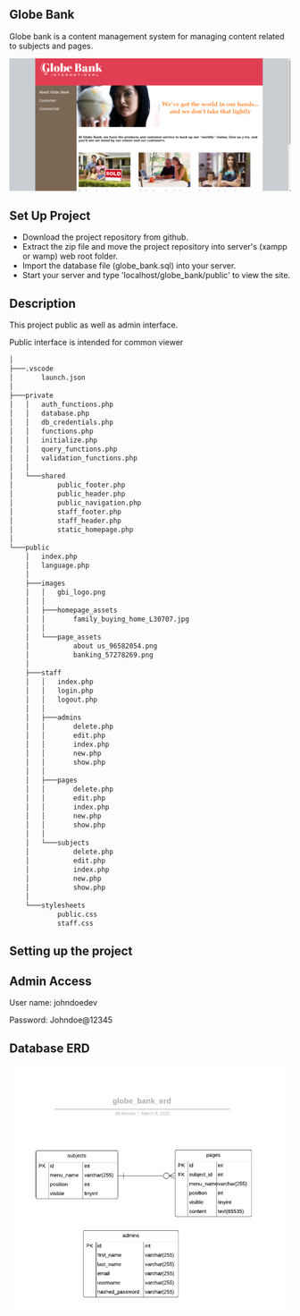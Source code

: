 ## Globe Bank

Globe bank is a content management system for managing content
related to subjects and pages.

![Globe Bank](public/images/docs/ss_globe_bank.png)

## Set Up Project

- Download the project repository from github.
- Extract the zip file and move the project repository into server's (xampp or wamp) web root folder.
- Import the database file (globe_bank.sql) into your server.
- Start your server and type 'localhost/globe_bank/public' to view the site.

## Description

This project public as well as admin interface.

Public interface is intended for common viewer

```
│
├───.vscode
│       launch.json
│
├───private
│   │   auth_functions.php
│   │   database.php
│   │   db_credentials.php
│   │   functions.php
│   │   initialize.php
│   │   query_functions.php
│   │   validation_functions.php
│   │
│   └───shared
│           public_footer.php
│           public_header.php
│           public_navigation.php
│           staff_footer.php
│           staff_header.php
│           static_homepage.php
│
└───public
    │   index.php
    │   language.php
    │
    ├───images
    │   │   gbi_logo.png
    │   │
    │   ├───homepage_assets
    │   │       family_buying_home_L30707.jpg
    │   │
    │   └───page_assets
    │           about us_96582054.png
    │           banking_57278269.png
    │
    ├───staff
    │   │   index.php
    │   │   login.php
    │   │   logout.php
    │   │
    │   ├───admins
    │   │       delete.php
    │   │       edit.php
    │   │       index.php
    │   │       new.php
    │   │       show.php
    │   │
    │   ├───pages
    │   │       delete.php
    │   │       edit.php
    │   │       index.php
    │   │       new.php
    │   │       show.php
    │   │
    │   └───subjects
    │           delete.php
    │           edit.php
    │           index.php
    │           new.php
    │           show.php
    │
    └───stylesheets
            public.css
            staff.css
```

## Setting up the project

## Admin Access

User name: johndoedev

Password: Johndoe@12345

## Database ERD

![Globe Bank Entity Relationship Diagram](public/images/docs/globe_bank_erd.png)
